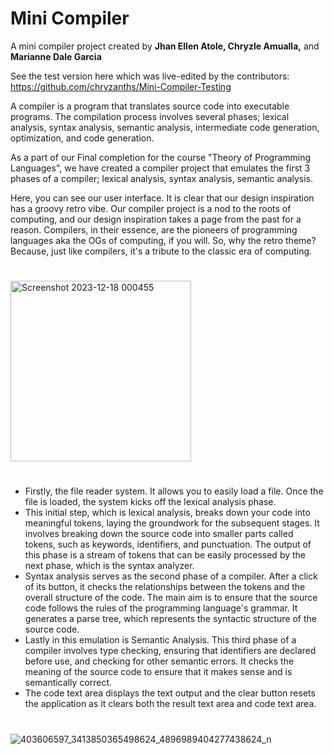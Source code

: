 # Mini Compiler

A mini compiler project created by **Jhan Ellen Atole, Chryzle Amualla,** and **Marianne Dale Garcia**

See the test version here which was live-edited by the contributors: https://github.com/chryzanths/Mini-Compiler-Testing

A compiler is a program that translates source code into executable programs. The compilation process involves several phases;  lexical analysis, syntax analysis, semantic analysis, intermediate code generation, optimization, and code generation.

As a part of our Final completion for the course "Theory of Programming Languages", we have created a compiler project that emulates the first 3 phases of a compiler; lexical analysis, syntax analysis, semantic analysis.

Here, you can see our user interface. It is clear that our design inspiration has a groovy retro vibe. Our compiler project is a nod to the roots of computing, and our design inspiration takes a page from the past for a reason. Compilers, in their essence, are the pioneers of programming languages aka the OGs of computing, if you will. So, why the retro theme? Because, just like compilers, it's a tribute to the classic era of computing.

#

<img width="289" alt="Screenshot 2023-12-18 000455" src="https://github.com/chryzanths/Mini-Compiler/assets/104879763/a92929a6-729e-4544-8b55-44f76e5c5707">

#

- Firstly, the file reader system. It allows you to easily load a file. Once the file is loaded, the system kicks off the lexical analysis phase.
- This initial step, which is lexical analysis, breaks down your code into meaningful tokens, laying the groundwork for the subsequent stages. It involves breaking down the source code into smaller parts called tokens, such as keywords, identifiers, and punctuation. The output of this phase is a stream of tokens that can be easily processed by the next phase, which is the syntax analyzer.
-  Syntax analysis serves as the second phase of a compiler. After a click of its button, it checks the relationships between the tokens and the overall structure of the code. The main aim is to ensure that the source code follows the rules of the programming language's grammar. It generates a parse tree, which represents the syntactic structure of the source code.
-  Lastly in this emulation is Semantic Analysis. This third phase of a compiler involves type checking, ensuring that identifiers are declared before use, and checking for other semantic errors. It checks the meaning of the source code to ensure that it makes sense and is semantically correct.
-  The code text area displays the text output and the clear button resets the application as it clears both the result text area and code text area. 

#

![403606597_3413850365498624_4896989404277438624_n](https://github.com/chryzanths/Mini-Compiler/assets/104879763/aa66cba6-e679-42f9-828d-1c50f83fac57)
